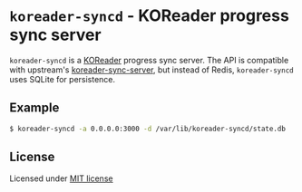 # `koreader-syncd` - KOReader progress sync server

`koreader-syncd` is a [KOReader][koreader] progress sync server. The API is
compatible with upstream's [koreader-sync-server][koreader-sync-server], but
instead of Redis, `koreader-syncd` uses SQLite for persistence.
  
## Example

```bash
$ koreader-syncd -a 0.0.0.0:3000 -d /var/lib/koreader-syncd/state.db
```

## License

Licensed under [MIT license](LICENSE)

[koreader]: http://koreader.rocks/
[koreader-sync-server]: https://github.com/koreader/koreader-sync-server
